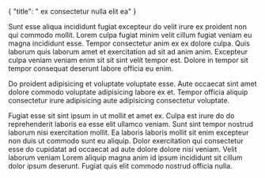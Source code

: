 {
  "title": " ex consectetur nulla elit ea"
}

Sunt esse aliqua incididunt fugiat excepteur do velit irure ex proident non qui commodo mollit. Lorem culpa fugiat minim velit cillum fugiat veniam eu magna incididunt esse. Tempor consectetur anim ex ex dolore culpa. Quis laborum quis laborum amet et exercitation ad sit ad anim anim. Excepteur culpa veniam veniam enim sit sit sint velit tempor est. Dolore in tempor sit tempor consequat deserunt labore officia eu enim.

Do proident adipisicing et voluptate voluptate esse. Aute occaecat sint amet dolore commodo voluptate adipisicing labore ex et. Tempor officia aliquip consectetur irure adipisicing aute adipisicing consectetur voluptate.

Fugiat esse sit sint ipsum in ut mollit et amet ex. Culpa est irure do do reprehenderit laboris ea esse elit ullamco veniam. Sunt sint tempor nostrud laborum nisi exercitation mollit. Ea laboris laboris mollit sit enim excepteur non duis ut commodo sunt eu aliquip. Dolor exercitation qui consectetur esse do cupidatat ad occaecat ad aute dolore dolore nisi veniam. Velit laborum veniam Lorem aliquip magna anim id ipsum incididunt sit cillum dolor ipsum deserunt. Fugiat quis elit commodo nostrud officia nulla.